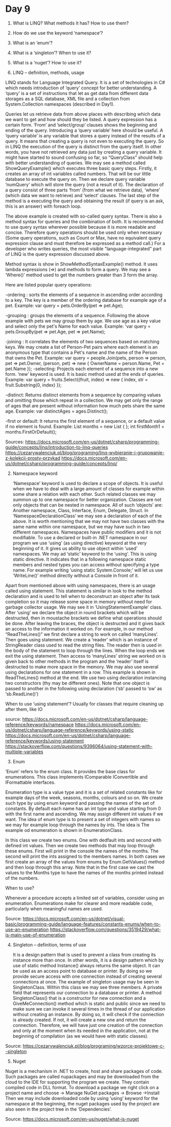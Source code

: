 # Day 9 


1. What is LINQ? What methods it has? How to use them?
2. How do we use the keyword ‘namespace’?
3. What is an ‘enum’?
4. What is a ‘singleton’? When to use it?
5. What is a ‘nuget’? How to use it?

1.	LINQ – definition, methods, usage

LINQ stands for Language Integrated Query. It is a set of technologies in C# which needs introduction of ‘query’ concept for better understanding. A ‘query’ is a set of instructions that let as get data from different data storages as a SQL database, XML file and a collection from System.Collection namespaces (described in Day1).

Queries let us retrieve data from above places with describing which data we want to get and how should they be listed. A query expression has a certain form. ‘From’ and ’select/group’ clauses shows the beginning and ending of the query. Introducing a ‘query variable’ here should be useful. A ‘query variable’ is any variable that stores a query instead of the results of a query. It means that creating a query is not even to executing the query. So in LINQ the execution of the query is distinct from the query itself. In other words, you have not retrieved any data just by creating a query variable. It might have started to sound confusing so far, so “QueryClass” should help with better understanding of queries. We may see a method called ShowQueryExample() which executes three basic query steps. Firstly, it creates an array of int variables called numbers. That will be our little database to execute the query on. Then we declare query variable ‘numQuery’	which will store the query (not a result of it). The declaration of a query consist of three parts ‘from’ (from what we retrieve data), ‘where’ (which data we want to retrieve) and ‘select’ clauses. The last step of the method is a executing the query and obtaining the result (if query is an ask, this is an answer) with foreach loop.

The above example is created with so-called query syntax. There is also a method syntax for queries and the combination of both. It is recommended to use query syntax wherever possible because it is more readable and concise. Therefore query operations should be used only when necessary (Some query operations, such as Count or Max, have no equivalent query expression clause and must therefore be expressed as a method call.) For a developer who writes queries, the most visible "language-integrated" part of LINQ is the query expression discussed above.

Method syntax is show in ShowMethodSyntaxExample() method. It uses lambda expressions (=>) and methods to form a query. We may see a ‘Where()’ method used to get the numbers greater than 3 form the array.

Here are listed popular query operations: 

-ordering :
sorts the elements of a sequence in ascending order according to a key. The key is a member of the ordering database for example age of a pet. Example: var query = pets.OrderBy(pet => pet.Age);

-grouping :
groups the elements of a sequence. Following the above example with pets we may group them by age. We use age as a key value and select only the pet's Name for each value. 
Example: ‘var  query = pets.GroupBy(pet => pet.Age, pet => pet.Name);

-joining :
It correlates the elements of two sequences based on matching keys. We may create a list of Person-Pet pairs where each element is an anonymous type that contains a  Pet's name and the name of the Person that owns the Pet. 
Example:
var query = people.Join(pets, person => person, pet => pet.Owner,
                    (person, pet) =>
                        new { OwnerName = person.Name, Pet = pet.Name });
-selecting:
Projects each element of a sequence into a new form. ‘new’ keyword is used. It is basic method used at the ends of queries.
Example:
var query = fruits.Select((fruit, index) =>
                      new { index, str = fruit.Substring(0, index) });

-distinct:
Returns distinct elements from a sequence by comparing values and omitting those which repeat in a collection. We may get only the range of ages that are present without information how much pets share the same age.
Example:
var distinctAges = ages.Distinct();

-first or default:
It returns the first element of a sequence, or a default value if no element is found.
Example:
List<int> months = new List<int> { };
int firstMonth1 = months.FirstOrDefault();



Sources:
https://docs.microsoft.com/en-us/dotnet/csharp/programming-guide/concepts/linq/introduction-to-linq-queries
https://cezarywalenciuk.pl/blog/programing/linq-wybieranie-i-grupowanie-z-kolekcji-prosty-przykad
https://docs.microsoft.com/en-us/dotnet/csharp/programming-guide/concepts/linq/



2.	Namespace keyword

	‘Namespace’ keyword is used to declare a scope of objects. It is useful when we have to deal with a large amount of classes for example within some share a relation with each other. Such related classes we may summon up to one namespace for better organization. Classes are not only objects that can be nested in namespace. All of such ‘objects’ are: Another namespace, Class, Interface, Enum, Delegate, Struct.
In ‘NamespaceDeclarationClass’ we may see a declaration of each of the above. It is worth mentioning that we may not have two classes with the same name within one namespace, but we may have such in two different namespaces. Namespaces have public modifiers and it is not modifiable.
To use a declared or built-in .NET namespace in our program we use ‘using’ (as using directive) keyword at the very beginning of it. It gives us ability to use object within ‘used’ namespaces. We may ad ‘static’ keyword to the ‘using’. This is using static directive. It indicates that in a following namespace static members and nested types you can access without specifying a type name. For example writing ‘using static System.Console;’ will let us use ‘WriteLine()’ method directly without a Console in front of it.

Apart from mentioned above with using namespaces, there is an usage called using statement. This statement is similar in look to the method declaration and is used to tell when to deconstruct an object after its task completion so it may release some space in memory without need for garbage collector usage. We may see it in ‘UsingStatementExample’ class. After ‘using’ we declare the object in round brackets which will be destructed, then in moustache brackets we define what operations should be done. After leaving the braces, the object is destructed and it gives back an access to the information it worked on.
For example, in our method “ReadTheLines()” we first declare a string to work on called ‘manyLines’. Then goes using statement. We create a ‘reader’ which is an instance of StringReader class used to read the string files. The reader then is used in the body of the statement to loop through the lines. When the loop ends we exit the using statement. Then access to ‘manyLines’ string we worked on is given back to other methods in the program and the ‘reader’ itself is destructed to make more space in the memory.
We may also use several using declarations for one statement in a row. This example is shown in ReadTheLines() method at the end. We use two using declaration instancing two constructors (thy may be different ones). Note that one object is passed to another in the following using declaration (‘sb’ passed to ‘sw’ as ‘sb.ReadLine()’)

When to use ‘using statement’?
Usually for classes that require cleaning up after them, like IO




source:
https://docs.microsoft.com/en-us/dotnet/csharp/language-reference/keywords/namespace
https://docs.microsoft.com/en-us/dotnet/csharp/language-reference/keywords/using-static
https://docs.microsoft.com/en-us/dotnet/csharp/language-reference/keywords/using-statement
https://stackoverflow.com/questions/9396064/using-statement-with-multiple-variables



3.	Enum

‘Enum’ refers to the enum class. It provides the base class for enumerations. This class implements IComparable IConvertible and IFormattable interfaces.

Enumeration type is a value type and it is a set of related constants like for example days of the week, seasons, months, colours and so on. We create such type by using enum keyword and passing the names of the set of constants. By default each name has an int type and value starting from 0 with the first name and ascending. We may assign different int values if we want. The idea of enum type is to present a set of integers with names so we may for example loop through the names by ints. The idea is  The example od enumeration is shown in EnumerationClass.

In this class we create two enums. One with dedfault ints and second with defined int values. Then we create two methods that may loop through these enums. First will print in the console the names of the months. The second will print the ints assigned to the members names. In both cases we first create an array of the values from enums by Enum.GetValues() method and then loop through this array. Note that in the first case we cast the values to the Months type to have the names of the months printed instead of the numbers.

When to use?

Whenever a procedure accepts a limited set of variables, consider using an enumeration. Enumerations make for clearer and more readable code, particularly when meaningful names are used.

Source:
https://docs.microsoft.com/en-us/dotnet/visual-basic/programming-guide/language-features/constants-enums/when-to-use-an-enumeration
https://stackoverflow.com/questions/3519429/what-is-main-use-of-enumeration



4.	Singleton – definition, terms of use 

	It is a design pattern that is used to prevent a class from creating its instance more than once. In other words, it is a design pattern which by use of static method Instance() always returns the same object. It can be used as an access point to database or printer. By doing so we provide secure access with one connection instead of creating several connections at once.
The example of singleton usage may be seen in SingletonClass. Within this class we may see three members. A private field that represents our connection to a database or printer. A method SingletonClass() that is a constructor for new connection and a GiveMeConnection() method which is static and public since we need to make sure we can invoke it several times in the thread of our application without creating an instance. By doing so, it will check if the connection is already created. If not, it will create a new one and return the connection. Therefore, we will have just one creation of the connection and only at the moment when its needed in the application, not at the beginning of compilation (as we would have with static classes).

Source:
https://cezarywalenciuk.pl/blog/programing/wzorce-projektowe-c--singleton

5.	Nuget

Nuget is a mechanism in .NET to create, host and share packages of code. Such packages are called nupackages and may be downloaded from the cloud to the IDE for supporting the program we create. They contain compiled code in DLL format. To download a package we right click on a project name and choose -> Manage NuGet packages -> Browse ->Install
Then we may include downloaded code by using ‘using’ keyword for the namespace at the beginning, the nuget packages used by the project are also seen in the project tree in the ‘Dependencies’.

Source:
https://docs.microsoft.com/en-us/nuget/what-is-nuget

